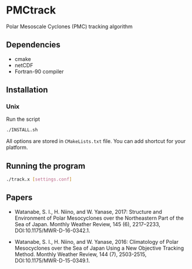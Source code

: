 # PMCtrack
Polar Mesoscale Cyclones (PMC) tracking algorithm

## Dependencies
* cmake
* netCDF
* Fortran-90 compiler

## Installation
### Unix
Run the script
```bash
./INSTALL.sh
```
All options are stored in `CMakeLists.txt` file. You can add shortcut for your platform.

## Running the program
```bash
./track.x [settings.conf]
```

## Papers
* Watanabe, S. I., H. Niino, and W. Yanase, 2017: Structure and Environment of Polar Mesocyclones over the Northeastern Part of the Sea of Japan. Monthly Weather Review, 145 (6), 2217–2233, DOI:10.1175/MWR-D-16-0342.1.

* Watanabe, S. I., H. Niino, and W. Yanase, 2016: Climatology of Polar Mesocyclones over the Sea of Japan Using a New Objective Tracking Method. Monthly Weather Review, 144 (7), 2503-2515, DOI:10.1175/MWR-D-15-0349.1.
